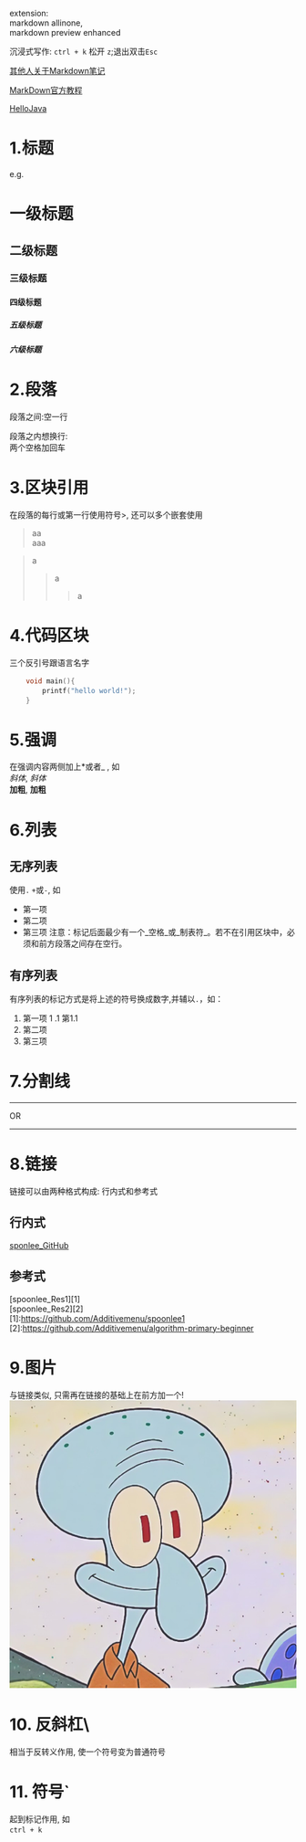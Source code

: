 extension:  
markdown allinone,  
markdown preview enhanced

沉浸式写作: `ctrl + k` 松开 `z`;退出双击`Esc`

[其他人关于Markdown笔记](https://gitee.com/yerenping/Ye13/blob/master/other/Markdown-studay.md)

[MarkDown官方教程](https://markdown.com.cn/basic-syntax/horizontal-rules.html)

[HelloJava](Src/helloJava.java)


# 1.标题
e.g.
# 一级标题
## 二级标题
### 三级标题
#### 四级标题
##### 五级标题
##### 六级标题
# 2.段落
段落之间:空一行

段落之内想换行:  
两个空格加回车
# 3.区块引用
在段落的每行或第一行使用符号>, 还可以多个嵌套使用

> aa  
> aaa

> a
>> a 
>>> a

# 4.代码区块
三个反引号跟语言名字

```c
    void main(){
        printf("hello world!");
    }
```
# 5.强调
在强调内容两侧加上*或者_  , 如  
*斜体*, _斜体_  
**加粗**, __加粗__ 
# 6.列表
## 无序列表
使用`.` `+`或`-`, 如
+ 第一项
+ 第二项
+ 第三项
注意：标记后面最少有一个_空格_或_制表符_。若不在引用区块中，必须和前方段落之间存在空行。
## 有序列表
有序列表的标记方式是将上述的符号换成数字,并辅以`.`，如：
1. 第一项
1 .1 第1.1
3. 第二项
4. 第三项
# 7.分割线
---
OR
***

# 8.链接
链接可以由两种格式构成: 行内式和参考式
## 行内式
[sponlee_GitHub](https://github.com/)
## 参考式
[spoonlee_Res1][1]  
[spoonlee_Res2][2]  
[1]:https://github.com/Additivemenu/spoonlee1
[2]:https://github.com/Additivemenu/algorithm-primary-beginner
# 9.图片
与链接类似, 只需再在链接的基础上在前方加一个!
![](Src/R.jpg)
# 10. 反斜杠\
相当于反转义作用, 使一个符号变为普通符号
# 11. 符号`
起到标记作用, 如  
`ctrl + k`
